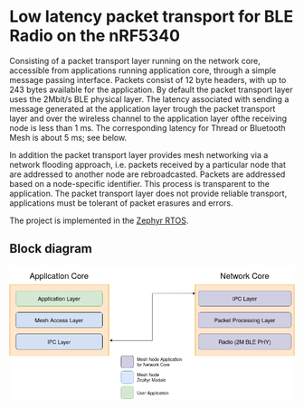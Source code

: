 # Low latency packet transport for BLE Radio on the nRF5340

Consisting of a packet transport layer running on the network core, accessible from applications running application core, through a simple message passing interface. Packets consist of 12 byte headers, with up to 243 bytes available for the application.
By default the packet transport layer uses the 2Mbit/s BLE physical layer.
The latency associated with sending a message generated at the application layer trough the packet transport layer and over the wireless channel to the application layer ofthe receiving node is less than 1 ms. 
The corresponding latency for Thread or Bluetooth Mesh is about 5 ms; see below.

In addition the packet transport layer provides mesh networking via a network flooding approach, i.e. packets received by a particular node that are addressed to another node are rebroadcasted. Packets are addressed based on a node-specific identifier. This process is transparent to the application. 
The packet transport layer does not provide reliable transport, applications must be tolerant of packet erasures and errors. 

The project is implemented in the [Zephyr RTOS](https://github.com/zephyrproject-rtos/zephyr).

## Block diagram

![overview](overview.png)

